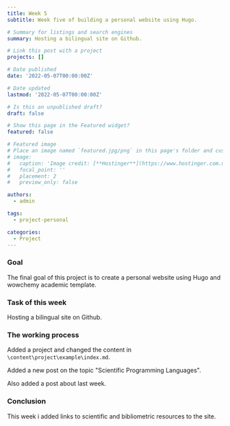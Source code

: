 ```yaml
---
title: Week 5
subtitle: Week five of building a personal website using Hugo.

# Summary for listings and search engines
summary: Hosting a bilingual site on Github.

# Link this post with a project
projects: []

# Date published
date: '2022-05-07T00:00:00Z'

# Date updated
lastmod: '2022-05-07T00:00:00Z'

# Is this an unpublished draft?
draft: false

# Show this page in the Featured widget?
featured: false

# Featured image
# Place an image named `featured.jpg/png` in this page's folder and customize its options here.
# image:
#   caption: 'Image credit: [**Hostinger**](https://www.hostinger.com.ua/rukovodstva/wp-content/uploads/sites/8/2017/04/osnovnye-git-komandy.png)'
#   focal_point: ''
#   placement: 2
#   preview_only: false

authors:
  - admin

tags:
  - project-personal

categories:
  - Project
---
```

### Goal

The final goal of this project is to create a personal website using Hugo and wowchemy academic template.

### Task of this week

Hosting a bilingual site on Github.

### The working process

Added a project and changed the content in `\content\project\example\index.md`.

Added a new post on the topic "Scientific Programming Languages".

Also added a post about last week.

### Conclusion

This week i added links to scientific and bibliometric resources to the site.